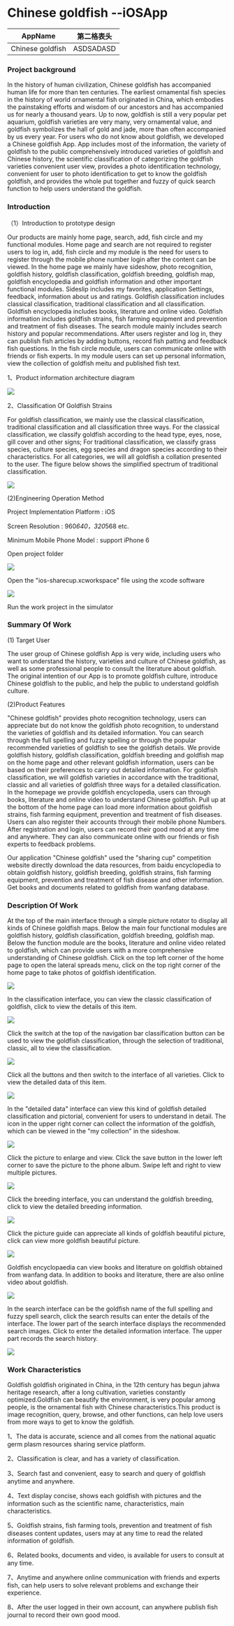 # Chinese goldfish --iOSApp
AppName | 第二格表头
--------- | -------------
 Chinese goldfish| ASDSADASD 

### Project background
In the history of human civilization, Chinese goldfish has accompanied human life for more than ten centuries. The earliest ornamental fish species in the history of world ornamental fish originated in China, which embodies the painstaking efforts and wisdom of our ancestors and has accompanied us for nearly a thousand years. Up to now, goldfish is still a very popular pet aquarium, goldfish varieties are very many, very ornamental value, and goldfish symbolizes the hall of gold and jade, more than often accompanied by us every year. For users who do not know about goldfish, we developed a Chinese goldfish App. App includes most of the information, the variety of goldfish to the public comprehensively introduced varieties of goldfish and Chinese history, the scientific classification of categorizing the goldfish varieties convenient user view, provides a photo identification technology, convenient for user to photo identification to get to know the goldfish goldfish, and provides the whole put together and fuzzy of quick search function to help users understand the goldfish.
	
### Introduction
（1）Introduction to prototype design

Our products are mainly home page, search, add, fish circle and my functional modules. Home page and search are not required to register users to log in, add, fish circle and my module is the need for users to register through the mobile phone number login after the content can be viewed. In the home page we mainly have sideshow, photo recognition, goldfish history, goldfish classification, goldfish breeding, goldfish map, goldfish encyclopedia and goldfish information and other important functional modules. Sideslip includes my favorites, application Settings, feedback, information about us and ratings. Goldfish classification includes classical classification, traditional classification and all classification. Goldfish encyclopedia includes books, literature and online video. Goldfish information includes goldfish strains, fish farming equipment and prevention and treatment of fish diseases. The search module mainly includes search history and popular recommendations. After users register and log in, they can publish fish articles by adding buttons, record fish patting and feedback fish questions. In the fish circle module, users can communicate online with friends or fish experts. In my module users can set up personal information, view the collection of goldfish meitu and published fish text.

1、Product information architecture diagram

![](https://ws1.sinaimg.cn/large/007fLiCegy1fxq2djvccuj30x1136jtt.jpg)

2、Classification Of Goldfish Strains

For goldfish classification, we mainly use the classical classification, traditional classification and all classification three ways. For the classical classification, we classify goldfish according to the head type, eyes, nose, gill cover and other signs; For traditional classification, we classify grass species, culture species, egg species and dragon species according to their characteristics. For all categories, we will all goldfish a collation presented to the user. The figure below shows the simplified spectrum of traditional classification.

![](https://ws1.sinaimg.cn/large/007fLiCegy1fxq2dqn3u8j30ig0oj426.jpg)

  (2)Engineering Operation Method
  
  Project Implementation Platform : iOS
  
  Screen Resolution : 960*640，320*568 etc.
  
  Minimum Mobile Phone Model : support iPhone 6
  
  Open project folder
  
  ![](https://ws1.sinaimg.cn/large/007fLiCegy1fxq2dutubqj30ok0dmmzc.jpg)
  
  Open the "ios-sharecup.xcworkspace" file using the xcode software
  
  ![](https://ws1.sinaimg.cn/large/007fLiCegy1fxq2dyzjrpj311p0r3jtw.jpg)
  
  Run the work project in the simulator
  
### Summary Of Work

  (1) Target User
  
The user group of Chinese goldfish App is very wide, including users who want to understand the history, varieties and culture of Chinese goldfish, as well as some professional people to consult the literature about goldfish. The original intention of our App is to promote goldfish culture, introduce Chinese goldfish to the public, and help the public to understand goldfish culture.

  (2)Product Features
  
  "Chinese goldfish" provides photo recognition technology, users can appreciate but do not know the goldfish photo recognition, to understand the varieties of goldfish and its detailed information. You can search through the full spelling and fuzzy spelling or through the popular recommended varieties of goldfish to see the goldfish details. We provide goldfish history, goldfish classification, goldfish breeding and goldfish map on the home page and other relevant goldfish information, users can be based on their preferences to carry out detailed information. For goldfish classification, we will goldfish varieties in accordance with the traditional, classic and all varieties of goldfish three ways for a detailed classification. In the homepage we provide goldfish encyclopedia, users can through books, literature and online video to understand Chinese goldfish. Pull up at the bottom of the home page can load more information about goldfish strains, fish farming equipment, prevention and treatment of fish diseases. Users can also register their accounts through their mobile phone Numbers. After registration and login, users can record their good mood at any time and anywhere. They can also communicate online with our friends or fish experts to feedback problems.
  
Our application "Chinese goldfish" used the "sharing cup" competition website directly download the data resources, from baidu encyclopedia to obtain goldfish history, goldfish breeding, goldfish strains, fish farming equipment, prevention and treatment of fish disease and other information. Get books and documents related to goldfish from wanfang database.

### Description Of Work

At the top of the main interface through a simple picture rotator to display all kinds of Chinese goldfish maps. Below the main four functional modules are goldfish history, goldfish classification, goldfish breeding, goldfish map. Below the function module are the books, literature and online video related to goldfish, which can provide users with a more comprehensive understanding of Chinese goldfish. Click on the top left corner of the home page to open the lateral spreads menu, click on the top right corner of the home page to take photos of goldfish identification.

![](https://ws1.sinaimg.cn/large/007fLiCegy1fxq2tyj2xtj30as0j745l.jpg)

In the classification interface, you can view the classic classification of goldfish, click to view the details of this item.

![](https://ws1.sinaimg.cn/large/007fLiCely1fxpaj3iwk8j30as0j747f.jpg)

Click the switch at the top of the navigation bar classification button can be used to view the goldfish classification, through the selection of traditional, classic, all to view the classification.

![](https://ws1.sinaimg.cn/large/007fLiCegy1fxq2ttyhijj30as0j7n3s.jpg)

Click all the buttons and then switch to the interface of all varieties. Click to view the detailed data of this item.

![](https://ws1.sinaimg.cn/large/007fLiCely1fxpaj3prhgj30as0j7alg.jpg)

In the "detailed data" interface can view this kind of goldfish detailed classification and pictorial, convenient for users to understand in detail. The icon in the upper right corner can collect the information of the goldfish, which can be viewed in the "my collection" in the sideshow.

![](https://ws1.sinaimg.cn/large/007fLiCely1fxpaj3x656j30as0j60zn.jpg)

Click the picture to enlarge and view. Click the save button in the lower left corner to save the picture to the phone album. Swipe left and right to view multiple pictures.

![](https://ws1.sinaimg.cn/large/007fLiCegy1fxq2zvfruwj30ar0j6ae3.jpg)

Click the breeding interface, you can understand the goldfish breeding, click to view the detailed breeding information.

![](https://ws1.sinaimg.cn/large/007fLiCegy1fxq3ttc49lj30as0j8aez.jpg)

Click the picture guide can appreciate all kinds of goldfish beautiful picture, click can view more goldfish beautiful picture.

![](https://ws1.sinaimg.cn/large/007fLiCegy1fxq3txm795j30as0j7do9.jpg)

Goldfish encyclopaedia can view books and literature on goldfish obtained from wanfang data. In addition to books and literature, there are also online video about goldfish.

![](https://ws1.sinaimg.cn/large/007fLiCegy1fxq2zq2mwuj30as0j70zg.jpg)

In the search interface can be the goldfish name of the full spelling and fuzzy spell search, click the search results can enter the details of the interface. The lower part of the search interface displays the recommended search images. Click to enter the detailed information interface. The upper part records the search history.

![](https://ws1.sinaimg.cn/large/007fLiCegy1fxq2zrqs0qj30as0j640s.jpg)

### Work Characteristics
Goldfish goldfish originated in China, in the 12th century has begun jahwa heritage research, after a long cultivation, varieties constantly optimized.Goldfish can beautify the environment, is very popular among people, is the ornamental fish with Chinese characteristics.This product is image recognition, query, browse, and other functions, can help love users from more ways to get to know the goldfish.

1、The data is accurate, science and all comes from the national aquatic germ plasm resources sharing service platform.

2、Classification is clear, and has a variety of classification.

3、Search fast and convenient, easy to search and query of goldfish anytime and anywhere.

4、Text display concise, shows each goldfish with pictures and the information such as the scientific name, characteristics, main characteristics.

5、Goldfish strains, fish farming tools, prevention and treatment of fish diseases content updates, users may at any time to read the related information of goldfish.

6、Related books, documents and video, is available for users to consult at any time.

7、Anytime and anywhere online communication with friends and experts fish, can help users to solve relevant problems and exchange their experience.

8、After the user logged in their own account, can anywhere publish fish journal to record their own good mood.


